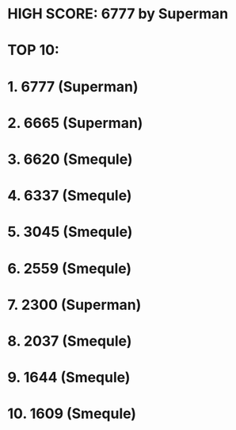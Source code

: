 # HIGH SCORE: 6777 by Superman

# TOP 10:
# 1. 6777 (Superman)
# 2. 6665 (Superman)
# 3. 6620 (Smequle)
# 4. 6337 (Smequle)
# 5. 3045 (Smequle)
# 6. 2559 (Smequle)
# 7. 2300 (Superman)
# 8. 2037 (Smequle)
# 9. 1644 (Smequle)
# 10. 1609 (Smequle)
